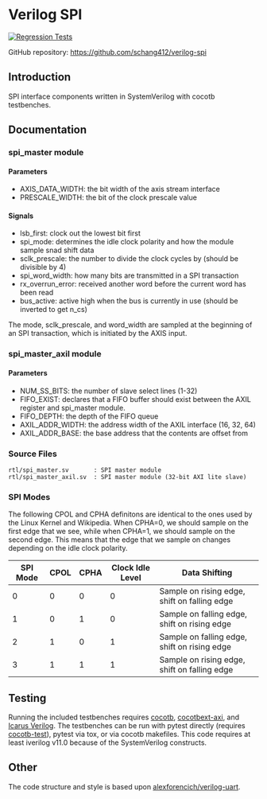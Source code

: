# Verilog SPI

[![Regression Tests](https://github.com/schang412/verilog-spi/actions/workflows/regression-tests.yml/badge.svg)](https://github.com/schang412/verilog-spi/actions/workflows/regression-tests.yml)

GitHub repository: https://github.com/schang412/verilog-spi

## Introduction

SPI interface components written in SystemVerilog with cocotb testbenches.

## Documentation

### spi_master module

#### Parameters
- AXIS_DATA_WIDTH: the bit width of the axis stream interface
- PRESCALE_WIDTH: the bit of the clock prescale value

#### Signals
- lsb_first: clock out the lowest bit first
- spi_mode: determines the idle clock polarity and how the module sample snad shift data
- sclk_prescale: the number to divide the clock cycles by (should be divisible by 4)
- spi_word_width: how many bits are transmitted in a SPI transaction
- rx_overrun_error: received another word before the current word has been read
- bus_active: active high when the bus is currently in use (should be inverted to get n_cs)

The mode, sclk_prescale, and word_width are sampled at the beginning of an SPI transaction, which is initiated by the AXIS input.

### spi_master_axil module

#### Parameters

- NUM_SS_BITS: the number of slave select lines (1-32)
- FIFO_EXIST: declares that a FIFO buffer should exist between the AXIL register and spi_master module.
- FIFO_DEPTH: the depth of the FIFO queue
- AXIL_ADDR_WIDTH: the address width of the AXIL interface (16, 32, 64)
- AXIL_ADDR_BASE: the base address that the contents are offset from

### Source Files

```
rtl/spi_master.sv       : SPI master module
rtl/spi_master_axil.sv  : SPI master module (32-bit AXI lite slave)
```

### SPI Modes

The following CPOL and CPHA definitons are identical to the ones used by the Linux Kernel and Wikipedia. When CPHA=0, we
should sample on the first edge that we see, while when CPHA=1, we should sample on the second edge. This means that the
edge that we sample on changes depending on the idle clock polarity.

| SPI Mode | CPOL | CPHA | Clock Idle Level | Data Shifting                                |
| -------- | ---- | ---- | ---------------- | -------------------------------------------- |
| 0        | 0    | 0    | 0                | Sample on rising edge, shift on falling edge |
| 1        | 0    | 1    | 0                | Sample on falling edge, shift on rising edge |
| 2        | 1    | 0    | 1                | Sample on falling edge, shift on rising edge |
| 3        | 1    | 1    | 1                | Sample on rising edge, shift on falling edge |

## Testing

Running the included testbenches requires [cocotb](https://github.com/cocotb/cocotb), [cocotbext-axi](https://github.com/alexforencich/cocotbext-axi), and [Icarus Verilog](http://iverilog.icarus.com/).  The testbenches can be run with pytest directly (requires [cocotb-test](https://github.com/themperek/cocotb-test)), pytest via tox, or via cocotb makefiles. This code requires at least iverilog v11.0 because of the SystemVerilog constructs.

## Other

The code structure and style is based upon [alexforencich/verilog-uart](https://github.com/alexforencich/verilog-uart).

